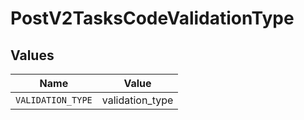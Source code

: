 # PostV2TasksCodeValidationType


## Values

| Name              | Value             |
| ----------------- | ----------------- |
| `VALIDATION_TYPE` | validation_type   |